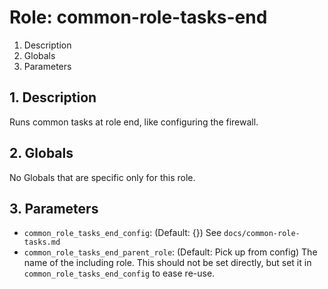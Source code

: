 # Role: common-role-tasks-end



1. Description
2. Globals
3. Parameters



## 1. Description

Runs common tasks at role end, like configuring the firewall.



## 2. Globals

No Globals that are specific only for this role.



## 3. Parameters

* `common_role_tasks_end_config`: (Default: {}) See `docs/common-role-tasks.md`
* `common_role_tasks_end_parent_role`: (Default: Pick up from config) The name
  of the including role. This should not be set directly, but set it in
  `common_role_tasks_end_config` to ease re-use.

